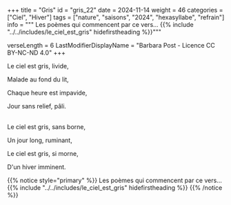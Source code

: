 +++
title = "Gris"
id = "gris_22"
date = 2024-11-14
weight = 46
categories = ["Ciel", "Hiver"]
tags = ["nature", "saisons", "2024", "hexasyllabe", "refrain"]
info = """
Les poèmes qui commencent par ce vers...
{{% include "../../includes/le_ciel_est_gris" hidefirstheading %}}"""

verseLength = 6
LastModifierDisplayName = "Barbara Post - Licence CC BY-NC-ND 4.0"
+++

Le ciel est gris, livide,

Malade au fond du lit,

Chaque heure est impavide,

Jour sans relief, pâli.

 \
Le ciel est gris, sans borne,

Un jour long, ruminant,

Le ciel est gris, si morne,

D'un hiver imminent.

{{% notice style="primary" %}}
Les poèmes qui commencent par ce vers...
{{% include "../../includes/le_ciel_est_gris" hidefirstheading %}}
{{% /notice %}}
